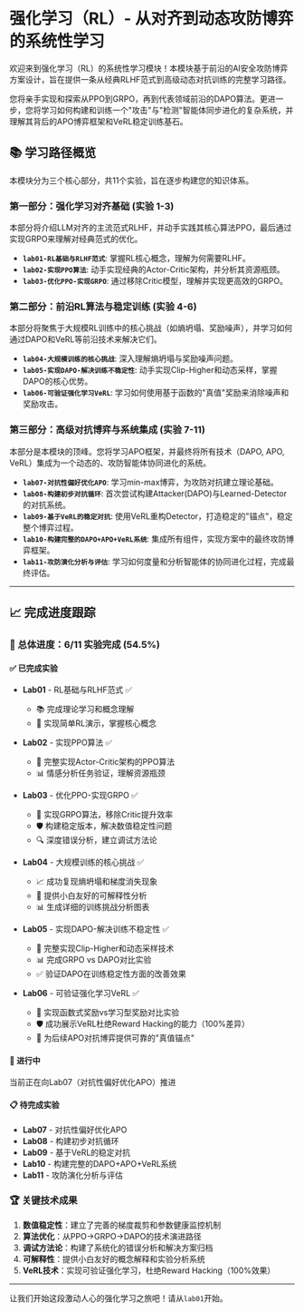 # 强化学习（RL）- 从对齐到动态攻防博弈的系统性学习

欢迎来到强化学习（RL）的系统性学习模块！本模块基于前沿的AI安全攻防博弈方案设计，旨在提供一条从经典RLHF范式到高级动态对抗训练的完整学习路径。

您将亲手实现和探索从PPO到GRPO，再到代表领域前沿的DAPO算法。更进一步，您将学习如何构建和训练一个"攻击"与"检测"智能体同步进化的复杂系统，并理解其背后的APO博弈框架和VeRL稳定训练基石。

## 📚 学习路径概览

本模块分为三个核心部分，共11个实验，旨在逐步构建您的知识体系。

### 第一部分：强化学习对齐基础 (实验 1-3)
本部分将介绍LLM对齐的主流范式RLHF，并动手实践其核心算法PPO，最后通过实现GRPO来理解对经典范式的优化。

- **`lab01-RL基础与RLHF范式`**: 掌握RL核心概念，理解为何需要RLHF。
- **`lab02-实现PPO算法`**: 动手实现经典的Actor-Critic架构，并分析其资源瓶颈。
- **`lab03-优化PPO-实现GRPO`**: 通过移除Critic模型，理解并实现更高效的GRPO。

### 第二部分：前沿RL算法与稳定训练 (实验 4-6)
本部分将聚焦于大规模RL训练中的核心挑战（如熵坍塌、奖励噪声），并学习如何通过DAPO和VeRL等前沿技术来解决它们。

- **`lab04-大规模训练的核心挑战`**: 深入理解熵坍塌与奖励噪声问题。
- **`lab05-实现DAPO-解决训练不稳定性`**: 动手实现Clip-Higher和动态采样，掌握DAPO的核心优势。
- **`lab06-可验证强化学习VeRL`**: 学习如何使用基于函数的"真值"奖励来消除噪声和奖励攻击。

### 第三部分：高级对抗博弈与系统集成 (实验 7-11)
本部分是本模块的顶峰。您将学习APO框架，并最终将所有技术（DAPO, APO, VeRL）集成为一个动态的、攻防智能体协同进化的系统。

- **`lab07-对抗性偏好优化APO`**: 学习min-max博弈，为攻防对抗建立理论基础。
- **`lab08-构建初步对抗循环`**: 首次尝试构建Attacker(DAPO)与Learned-Detector的对抗系统。
- **`lab09-基于VeRL的稳定对抗`**: 使用VeRL重构Detector，打造稳定的"锚点"，稳定整个博弈过程。
- **`lab10-构建完整的DAPO+APO+VeRL系统`**: 集成所有组件，实现方案中的最终攻防博弈框架。
- **`lab11-攻防演化分析与评估`**: 学习如何度量和分析智能体的协同进化过程，完成最终评估。

---

## 📈 完成进度跟踪

### 🎯 总体进度：6/11 实验完成 (54.5%)

#### ✅ 已完成实验
- **Lab01** - RL基础与RLHF范式 ✅
  - 📚 完成理论学习和概念理解
  - 🎯 实现简单RL演示，掌握核心概念

- **Lab02** - 实现PPO算法 ✅ 
  - 🔧 完整实现Actor-Critic架构的PPO算法
  - 📊 情感分析任务验证，理解资源瓶颈

- **Lab03** - 优化PPO-实现GRPO ✅
  - 🚀 实现GRPO算法，移除Critic提升效率
  - 🛡️ 构建稳定版本，解决数值稳定性问题
  - 🔍 深度错误分析，建立调试方法论

- **Lab04** - 大规模训练的核心挑战 ✅
  - 📈 成功复现熵坍塌和梯度消失现象
  - 🎯 提供小白友好的可解释性分析
  - 📊 生成详细的训练挑战分析图表

- **Lab05** - 实现DAPO-解决训练不稳定性 ✅
  - 🔧 完整实现Clip-Higher和动态采样技术
  - 📊 完成GRPO vs DAPO对比实验
  - ✅ 验证DAPO在训练稳定性方面的改善效果

- **Lab06** - 可验证强化学习VeRL ✅
  - 🎯 实现函数式奖励vs学习型奖励对比实验
  - 🛡️ 成功展示VeRL杜绝Reward Hacking的能力（100%差异）
  - 📐 为后续APO对抗博弈提供可靠的"真值锚点"

#### 🚧 进行中
当前正在向Lab07（对抗性偏好优化APO）推进

#### 📋 待完成实验
- **Lab07** - 对抗性偏好优化APO  
- **Lab08** - 构建初步对抗循环
- **Lab09** - 基于VeRL的稳定对抗
- **Lab10** - 构建完整的DAPO+APO+VeRL系统
- **Lab11** - 攻防演化分析与评估

### 🏆 关键技术成果
1. **数值稳定性**：建立了完善的梯度裁剪和参数健康监控机制
2. **算法优化**：从PPO→GRPO→DAPO的技术演进路径
3. **调试方法论**：构建了系统化的错误分析和解决方案归档
4. **可解释性**：提供小白友好的概念解释和实验分析系统
5. **VeRL技术**：实现可验证强化学习，杜绝Reward Hacking（100%效果）

---

让我们开始这段激动人心的强化学习之旅吧！请从`lab01`开始。 